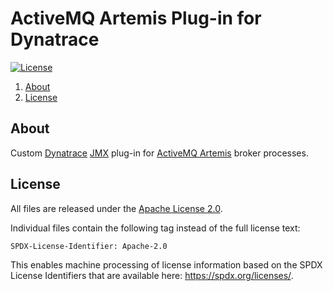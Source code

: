 # ActiveMQ Artemis Plug-in for Dynatrace

[![License](https://img.shields.io/github/license/vegardit/activemq-artemis-dynatrace-plugin.svg?label=license)](#license)

1. [About](#about)
1. [License](#license)


## <a name="about"></a>About

Custom [Dynatrace](https://www.dynatrace.de/) [JMX](https://en.wikipedia.org/wiki/Java_Management_Extensions) plug-in for [ActiveMQ Artemis](https://github.com/apache/activemq-artemis) broker processes.


## <a name="license"></a>License

All files are released under the [Apache License 2.0](LICENSE.txt).

Individual files contain the following tag instead of the full license text:
```
SPDX-License-Identifier: Apache-2.0
```

This enables machine processing of license information based on the SPDX License Identifiers that are available here: https://spdx.org/licenses/.
